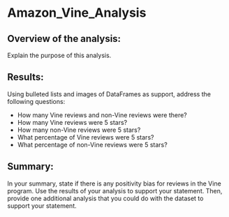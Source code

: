 # Amazon_Vine_Analysis


## Overview of the analysis: 
Explain the purpose of this analysis.

## Results: 
Using bulleted lists and images of DataFrames as support, address the following questions:

- How many Vine reviews and non-Vine reviews were there?
- How many Vine reviews were 5 stars? 
- How many non-Vine reviews were 5 stars?
- What percentage of Vine reviews were 5 stars? 
- What percentage of non-Vine reviews were 5 stars?

## Summary: 
In your summary, state if there is any positivity bias for reviews in the Vine program. Use the results of your analysis to support your statement. Then, provide one additional analysis that you could do with the dataset to support your statement.
